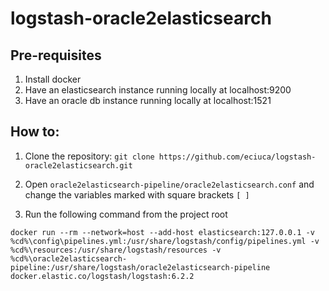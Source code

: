 # logstash-oracle2elasticsearch

## Pre-requisites

1. Install docker
2. Have an elasticsearch instance running locally at localhost:9200
3. Have an oracle db instance running locally at localhost:1521

## How to:

1. Clone the repository: `git clone https://github.com/eciuca/logstash-oracle2elasticsearch.git`

2. Open `oracle2elasticsearch-pipeline/oracle2elasticsearch.conf` and change the variables marked with square brackets `[ ]`

3. Run the following command from the project root

```
docker run --rm --network=host --add-host elasticsearch:127.0.0.1 -v %cd%\config\pipelines.yml:/usr/share/logstash/config/pipelines.yml -v %cd%\resources:/usr/share/logstash/resources -v %cd%\oracle2elasticsearch-pipeline:/usr/share/logstash/oracle2elasticsearch-pipeline docker.elastic.co/logstash/logstash:6.2.2
```



